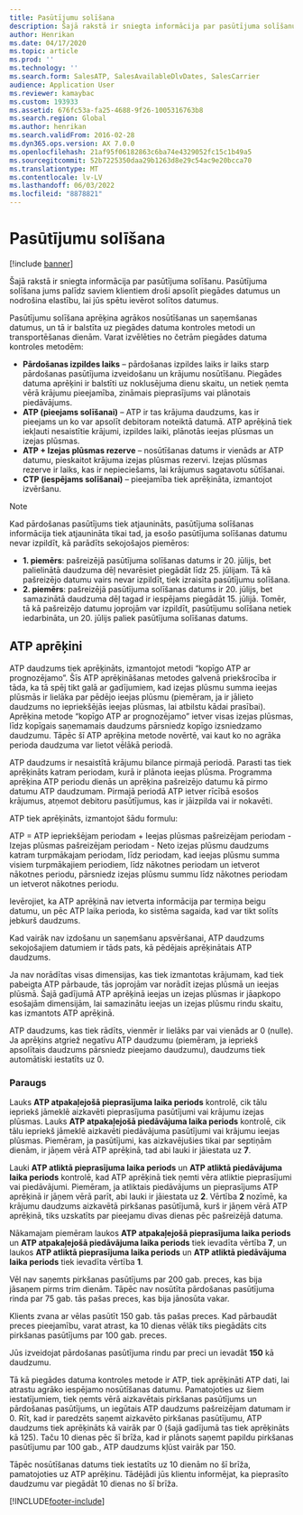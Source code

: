 ```yaml
---
title: Pasūtījumu solīšana
description: Šajā rakstā ir sniegta informācija par pasūtījuma solīšanu. Pasūtījuma solīšana jums palīdz saviem klientiem droši apsolīt piegādes datumus un nodrošina elastību, lai jūs spētu ievērot solītos datumus.
author: Henrikan
ms.date: 04/17/2020
ms.topic: article
ms.prod: ''
ms.technology: ''
ms.search.form: SalesATP, SalesAvailableDlvDates, SalesCarrier
audience: Application User
ms.reviewer: kamaybac
ms.custom: 193933
ms.assetid: 676fc53a-fa25-4688-9f26-1005316763b8
ms.search.region: Global
ms.author: henrikan
ms.search.validFrom: 2016-02-28
ms.dyn365.ops.version: AX 7.0.0
ms.openlocfilehash: 21af95f06182863c6ba74e4329052fc15c1b49a5
ms.sourcegitcommit: 52b7225350daa29b1263d8e29c54ac9e20bcca70
ms.translationtype: MT
ms.contentlocale: lv-LV
ms.lasthandoff: 06/03/2022
ms.locfileid: "8878821"
---
```

# <a name="order-promising"></a>Pasūtījumu solīšana

[!include [banner](../includes/banner.md)]

Šajā rakstā ir sniegta informācija par pasūtījuma solīšanu. Pasūtījuma solīšana jums palīdz saviem klientiem droši apsolīt piegādes datumus un nodrošina elastību, lai jūs spētu ievērot solītos datumus.

Pasūtījumu solīšana aprēķina agrākos nosūtīšanas un saņemšanas datumus, un tā ir balstīta uz piegādes datuma kontroles metodi un transportēšanas dienām. Varat izvēlēties no četrām piegādes datuma kontroles metodēm:

-   **Pārdošanas izpildes laiks** – pārdošanas izpildes laiks ir laiks starp pārdošanas pasūtījuma izveidošanu un krājumu nosūtīšanu. Piegādes datuma aprēķini ir balstīti uz noklusējuma dienu skaitu, un netiek ņemta vērā krājumu pieejamība, zināmais pieprasījums vai plānotais piedāvājums.
-   **ATP (pieejams solīšanai)** – ATP ir tas krājuma daudzums, kas ir pieejams un ko var apsolīt debitoram noteiktā datumā. ATP aprēķinā tiek iekļauti nesaistītie krājumi, izpildes laiki, plānotās ieejas plūsmas un izejas plūsmas.
-   **ATP + Izejas plūsmas rezerve** – nosūtīšanas datums ir vienāds ar ATP datumu, pieskaitot krājuma izejas plūsmas rezervi. Izejas plūsmas rezerve ir laiks, kas ir nepieciešams, lai krājumus sagatavotu sūtīšanai.
-   **CTP (iespējams solīšanai)** – pieejamība tiek aprēķināta, izmantojot izvēršanu.

> [!NOTE]
> Kad pārdošanas pasūtījums tiek atjaunināts, pasūtījuma solīšanas informācija tiek atjaunināta tikai tad, ja esošo pasūtījuma solīšanas datumu nevar izpildīt, kā parādīts sekojošajos piemēros:
> 
> - **1. piemērs**: pašreizējā pasūtījuma solīšanas datums ir 20. jūlijs, bet palielinātā daudzuma dēļ nevarēsiet piegādāt līdz 25. jūlijam. Tā kā pašreizējo datumu vairs nevar izpildīt, tiek izraisīta pasūtījumu solīšana.
> -  **2. piemērs**: pašreizējā pasūtījuma solīšanas datums ir 20. jūlijs, bet samazinātā daudzuma dēļ tagad ir iespējams piegādāt 15. jūlijā. Tomēr, tā kā pašreizējo datumu joprojām var izpildīt, pasūtījumu solīšana netiek iedarbināta, un 20. jūlijs paliek pasūtījuma solīšanas datums.

## <a name="atp-calculations"></a>ATP aprēķini
ATP daudzums tiek aprēķināts, izmantojot metodi “kopīgo ATP ar prognozējamo”. Šīs ATP aprēķināšanas metodes galvenā priekšrocība ir tāda, ka tā spēj tikt galā ar gadījumiem, kad izejas plūsmu summa ieejas plūsmās ir lielāka par pēdējo ieejas plūsmu (piemēram, ja ir jālieto daudzums no iepriekšējās ieejas plūsmas, lai atbilstu kādai prasībai). Aprēķina metode “kopīgo ATP ar prognozējamo” ietver visas izejas plūsmas, līdz kopīgais saņemamais daudzums pārsniedz kopīgo izsniedzamo daudzumu. Tāpēc šī ATP aprēķina metode novērtē, vai kaut ko no agrāka perioda daudzuma var lietot vēlākā periodā.  

ATP daudzums ir nesaistītā krājumu bilance pirmajā periodā. Parasti tas tiek aprēķināts katram periodam, kurā ir plānota ieejas plūsma. Programma aprēķina ATP periodu dienās un aprēķina pašreizējo datumu kā pirmo datumu ATP daudzumam. Pirmajā periodā ATP ietver rīcībā esošos krājumus, atņemot debitoru pasūtījumus, kas ir jāizpilda vai ir nokavēti.  

ATP tiek aprēķināts, izmantojot šādu formulu:  

ATP = ATP iepriekšējam periodam + Ieejas plūsmas pašreizējam periodam - Izejas plūsmas pašreizējam periodam - Neto izejas plūsmu daudzums katram turpmākajam periodam, līdz periodam, kad ieejas plūsmu summa visiem turpmākajiem periodiem, līdz nākotnes periodam un ietverot nākotnes periodu, pārsniedz izejas plūsmu summu līdz nākotnes periodam un ietverot nākotnes periodu.  

Ievērojiet, ka ATP aprēķinā nav ietverta informācija par termiņa beigu datumu, un pēc ATP laika perioda, ko sistēma sagaida, kad var tikt solīts jebkurš daudzums.

Kad vairāk nav izdošanu un saņemšanu apsvēršanai, ATP daudzums sekojošajiem datumiem ir tāds pats, kā pēdējais aprēķinātais ATP daudzums.  

Ja nav norādītas visas dimensijas, kas tiek izmantotas krājumam, kad tiek pabeigta ATP pārbaude, tās joprojām var norādīt izejas plūsmā un ieejas plūsmā. Šajā gadījumā ATP aprēķinā ieejas un izejas plūsmas ir jāapkopo esošajām dimensijām, lai samazinātu ieejas un izejas plūsmu rindu skaitu, kas izmantots ATP aprēķinā.  

ATP daudzums, kas tiek rādīts, vienmēr ir lielāks par vai vienāds ar 0 (nulle). Ja aprēķins atgriež negatīvu ATP daudzumu (piemēram, ja iepriekš apsolītais daudzums pārsniedz pieejamo daudzumu), daudzums tiek automātiski iestatīts uz 0.

### <a name="example"></a>Paraugs

Lauks **ATP atpakaļejošā pieprasījuma laika periods** kontrolē, cik tālu iepriekš jāmeklē aizkavēti pieprasījuma pasūtījumi vai krājumu izejas plūsmas. Lauks **ATP atpakaļejošā piedāvājuma laika periods** kontrolē, cik tālu iepriekš jāmeklē aizkavēti piedāvājuma pasūtījumi vai krājumu ieejas plūsmas. Piemēram, ja pasūtījumi, kas aizkavējušies tikai par septiņām dienām, ir jāņem vērā ATP aprēķinā, tad abi lauki ir jāiestata uz **7**.  

Lauki **ATP atliktā pieprasījuma laika periods** un **ATP atliktā piedāvājuma laika periods** kontrolē, kad ATP aprēķinā tiek ņemti vēra atliktie pieprasījumi vai piedāvājumi. Piemēram, ja atliktais piedāvājums un pieprasījums ATP aprēķinā ir jāņem vērā parīt, abi lauki ir jāiestata uz **2**. Vērtība **2** nozīmē, ka krājumu daudzums aizkavētā pirkšanas pasūtījumā, kurš ir jāņem vērā ATP aprēķinā, tiks uzskatīts par pieejamu divas dienas pēc pašreizējā datuma.  

Nākamajam piemēram laukos **ATP atpakaļejošā pieprasījuma laika periods** un **ATP atpakaļejošā piedāvājuma laika periods** tiek ievadīta vērtība **7**, un laukos **ATP atliktā pieprasījuma laika periods** un **ATP atliktā piedāvājuma laika periods** tiek ievadīta vērtība **1**.  

Vēl nav saņemts pirkšanas pasūtījums par 200 gab. preces, kas bija jāsaņem pirms trim dienām. Tāpēc nav nosūtīta pārdošanas pasūtījuma rinda par 75 gab. tās pašas preces, kas bija jānosūta vakar.  

Klients zvana ar vēlas pasūtīt 150 gab. tās pašas preces. Kad pārbaudāt preces pieejamību, varat atrast, ka 10 dienas vēlāk tiks piegādāts cits pirkšanas pasūtījums par 100 gab. preces.  

Jūs izveidojat pārdošanas pasūtījuma rindu par preci un ievadāt **150** kā daudzumu.  

Tā kā piegādes datuma kontroles metode ir ATP, tiek aprēķināti ATP dati, lai atrastu agrāko iespējamo nosūtīšanas datumu. Pamatojoties uz šiem iestatījumiem, tiek ņemts vērā aizkavētais pirkšanas pasūtījums un pārdošanas pasūtījums, un iegūtais ATP daudzums pašreizējam datumam ir 0. Rīt, kad ir paredzēts saņemt aizkavēto pirkšanas pasūtījumu, ATP daudzums tiek aprēķināts kā vairāk par 0 (šajā gadījumā tas tiek aprēķināts kā 125). Taču 10 dienas pēc šī brīža, kad ir plānots saņemt papildu pirkšanas pasūtījumu par 100 gab., ATP daudzums kļūst vairāk par 150.  

Tāpēc nosūtīšanas datums tiek iestatīts uz 10 dienām no šī brīža, pamatojoties uz ATP aprēķinu. Tādējādi jūs klientu informējat, ka pieprasīto daudzumu var piegādāt 10 dienas no šī brīža.





[!INCLUDE[footer-include](../../includes/footer-banner.md)]